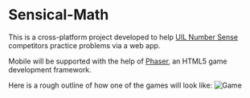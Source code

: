 # Sensical-Math
This is a cross-platform project developed to help [UIL Number Sense](https://www.uiltexas.org/academics/stem/number-sense) competitors practice problems via a web app. 

Mobile will be supported with the help of [Phaser](https://phaser.io), an HTML5 game development framework.

Here is a rough outline of how one of the games will look like: 
![Game](https://github.com/Izzy129/Sensical-Math/assets/25886371/083236cb-fe29-4cc1-bc4e-12f92358b515)
